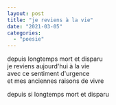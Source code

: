 ```yaml
---
layout: post
title: "je reviens à la vie"
date: "2021-03-05"
categories: 
  - "poesie"
---
```


depuis longtemps mort et disparu  
je reviens aujourd'hui à la vie  
avec ce sentiment d'urgence  
et mes anciennes raisons de vivre

depuis si longtemps mort et disparu
